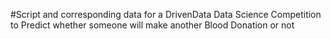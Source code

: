 #Script and corresponding data for a DrivenData Data Science Competition to Predict whether someone will make another Blood Donation or not

